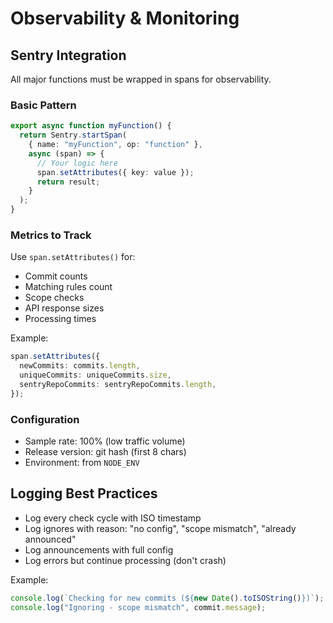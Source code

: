 # Observability & Monitoring

## Sentry Integration

All major functions must be wrapped in spans for observability.

### Basic Pattern

```typescript
export async function myFunction() {
  return Sentry.startSpan(
    { name: "myFunction", op: "function" },
    async (span) => {
      // Your logic here
      span.setAttributes({ key: value });
      return result;
    }
  );
}
```

### Metrics to Track

Use `span.setAttributes()` for:

- Commit counts
- Matching rules count
- Scope checks
- API response sizes
- Processing times

Example:

```typescript
span.setAttributes({
  newCommits: commits.length,
  uniqueCommits: uniqueCommits.size,
  sentryRepoCommits: sentryRepoCommits.length,
});
```

### Configuration

- Sample rate: 100% (low traffic volume)
- Release version: git hash (first 8 chars)
- Environment: from `NODE_ENV`

## Logging Best Practices

- Log every check cycle with ISO timestamp
- Log ignores with reason: "no config", "scope mismatch", "already announced"
- Log announcements with full config
- Log errors but continue processing (don't crash)

Example:

```typescript
console.log(`Checking for new commits (${new Date().toISOString()})`);
console.log("Ignoring - scope mismatch", commit.message);
```
